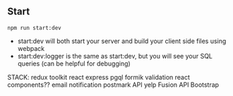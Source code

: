 ## Start

`npm run start:dev`

- start:dev will both start your server and build your client side files using webpack
- start:dev:logger is the same as start:dev, but you will see your SQL queries (can be helpful for debugging)

STACK:
redux toolkit
react
express
pgql
formik validation
react components??
email notification
postmark API
yelp Fusion API
Bootstrap
